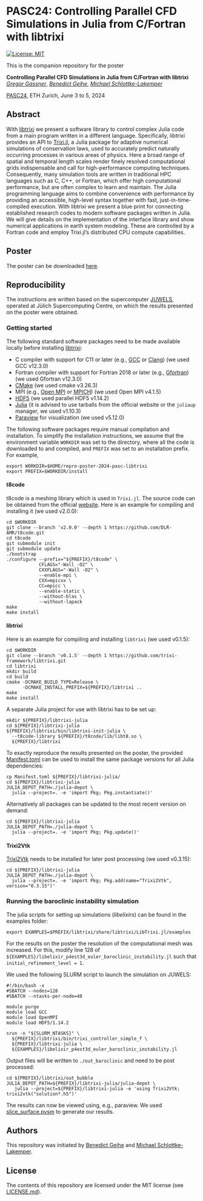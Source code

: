 # PASC24: Controlling Parallel CFD Simulations in Julia from C/Fortran with libtrixi

[![License: MIT](https://img.shields.io/badge/License-MIT-success.svg)](https://opensource.org/licenses/MIT)

This is the companion repository for the poster

**Controlling Parallel CFD Simulations in Julia from C/Fortran with libtrixi**  
[*Gregor Gassner*](https://www.mi.uni-koeln.de/NumSim/gregor-gassner/),
[*Benedict Geihe*](https://www.mi.uni-koeln.de/NumSim/dr-benedict-geihe/),
[*Michael Schlottke-Lakemper*](https://lakemper.eu)

[PASC24](https://pasc24.pasc-conference.org/), ETH Zurich, June 3 to 5, 2024


## Abstract
With [libtrixi](https://github.com/trixi-framework/libtrixi) we present a software library to control complex
Julia code from a main program written in a different language. Specifically, libtrixi provides an API to
[Trixi.jl](https://github.com/trixi-framework/Trixi.jl), a Julia package for adaptive numerical simulations of
conservation laws, used to accurately predict naturally occurring processes in various areas of physics. Here a
broad range of spatial and temporal length scales render finely resolved computational grids indispensable and
call for high-performance computing techniques. Consequently, many simulation tools are written in traditional
HPC languages such as C, C++, or Fortran, which offer high computational performance, but are often complex to
learn and maintain. The Julia programming language aims to combine convenience with performance by providing an
accessible, high-level syntax together with fast, just-in-time-compiled execution. With libtrixi we present a blue
print for connecting established research codes to modern software packages written in Julia. We will give details
on the implementation of the interface library and show numerical applications in earth system modeling. These are
controlled by a Fortran code and employ Trixi.jl’s distributed CPU compute capabilities.

## Poster
The poster can be downloaded [here](poster.pdf).

## Reproducibility

The instructions are written based on the supercomputer
[JUWELS](https://www.fz-juelich.de/en/ias/jsc/systems/supercomputers/juwels), operated at
Jülich Supercomputing Centre, on which the results presented on the poster were obtained.

### Getting started

The following standard software packages need to be made available locally before installing
[libtrixi](https://github.com/trixi-framework/libtrixi):
* C compiler with support for C11 or later (e.g., [GCC](https://gcc.gnu.org/) or [Clang](https://clang.llvm.org/))
  (we used GCC v12.3.0)
* Fortran compiler with support for Fortran 2018 or later (e.g., [Gfortran](https://gcc.gnu.org/fortran/))
  (we used Gfortran v12.3.0)
* [CMake](https://cmake.org/)
  (we used cmake v3.26.3)
* MPI (e.g., [Open MPI](https://www.open-mpi.org/) or [MPICH](https://www.mpich.org/))
  (we used Open MPI v4.1.5)
* [HDF5](https://www.hdfgroup.org/solutions/hdf5/)
  (we used parallel HDF5 v1.14.2)
* [Julia](https://julialang.org/downloads/platform/)
  (it is advised to use tarballs from the official website or the `juliaup` manager, we used v1.10.3)
* [Paraview](https://paraview.org) for visualization
  (we used v5.12.0)

The following software packages require manual compilation and installation. To simplify
the installation instructions, we assume that the environment variable `WORKDIR` was set to the
directory, where all the code is downloaded to and compiled, and `PREFIX` was set to an installation
prefix. For example,
```shell
export WORKDIR=$HOME/repro-poster-2024-pasc-libtrixi
export PREFIX=$WORKDIR/install
```


#### t8code

t8code is a meshing library which is used in `Trixi.jl`. The source code can be obtained from the official
[website](https://github.com/DLR-AMR/t8code). Here is an example for compiling and installing it (we used v2.0.0):

```shell
cd $WORKDIR
git clone --branch 'v2.0.0' --depth 1 https://github.com/DLR-AMR/t8code.git
cd t8code
git submodule init
git submodule update
./bootstrap
./configure --prefix="${PREFIX}/t8code" \
            CFLAGS="-Wall -O2" \
            CXXFLAGS="-Wall -O2" \
            --enable-mpi \
            CXX=mpicxx \
            CC=mpicc \
            --enable-static \
            --without-blas \
            --without-lapack
make
make install
```


#### libtrixi

Here is an example for compiling and installing `libtrixi` (we used v0.1.5):

```shell
cd $WORKDIR
git clone --branch 'v0.1.5' --depth 1 https://github.com/trixi-framework/libtrixi.git
cd libtrixi
mkdir build
cd build
cmake -DCMAKE_BUILD_TYPE=Release \
      -DCMAKE_INSTALL_PREFIX=${PREFIX}/libtrixi ..
make
make install
```

A separate Julia project for use with libtrixi has to be set up:

```shell
mkdir ${PREFIX}/libtrixi-julia
cd ${PREFIX}/libtrixi-julia
${PREFIX}/libtrixi/bin/libtrixi-init-julia \
  --t8code-library ${PREFIX}/t8code/lib/libt8.so \
  ${PREFIX}/libtrixi
```

To exactly reproduce the results presented on the poster, the provided [Manifest.toml](Manifest.toml)
can be used to install the same package versions for all Julia dependencies:

```shell
cp Manifest.toml ${PREFIX}/libtrixi-julia/
cd ${PREFIX}/libtrixi-julia
JULIA_DEPOT_PATH=./julia-depot \
  julia --project=. -e 'import Pkg; Pkg.instantiate()'
```

Alternatively all packages can be updated to the most recent version on demand:

```shell
cd ${PREFIX}/libtrixi-julia
JULIA_DEPOT_PATH=./julia-depot \
  julia --project=. -e 'import Pkg; Pkg.update()'
```


#### Trixi2Vtk

[Trixi2Vtk](https://github.com/trixi-framework/Trixi2Vtk.jl)
needs to be installed for later post processing (we used v0.3.15):

```shell
cd ${PREFIX}/libtrixi-julia
JULIA_DEPOT_PATH=./julia-depot \
  julia --project=. -e 'import Pkg; Pkg.add(name="Trixi2Vtk", version="0.3.15")'
```


### Running the baroclinic instability simulation

The julia scripts for setting up simulations (*libelixirs*) can be found in the examples folder:
```shell
export EXAMPLES=$PREFIX/libtrixi/share/libtrixi/LibTrixi.jl/examples
```

For the results on the poster the resolution of the computational mesh was increased. For 
this, modify line 128 of
`${EXAMPLES}/libelixir_p4est3d_euler_baroclinic_instability.jl`
such that `initial_refinement_level = 1`.

We used the following SLURM script to launch the simulation on JUWELS:
```shell
#!/bin/bash -x
#SBATCH --nodes=128
#SBATCH --ntasks-per-node=48

module purge
module load GCC
module load OpenMPI
module load HDF5/1.14.2

srun -n "${SLURM_NTASKS}" \
  ${PREFIX}/libtrixi/bin/trixi_controller_simple_f \
  ${PREFIX}/libtrixi-julia \
  ${EXAMPLES}/libelixir_p4est3d_euler_baroclinic_instability.jl
```

Output files will be written to `./out_baroclinic` and need to be post processed:

```shell
cd ${PREFIX}/libtrixi/out_bubble
JULIA_DEPOT_PATH=${PREFIX}/libtrixi-julia/julia-depot \
   julia --project=${PREFIX}/libtrixi-julia -e 'using Trixi2Vtk; trixi2vtk("solution*.h5")'
```

The results can now be viewed using, e.g., paraview.
We used [slice_surface.pvsm](slice_surface.pvsm) to generate our results.


## Authors
This repository was initiated by
[Benedict Geihe](https://www.mi.uni-koeln.de/NumSim/dr-benedict-geihe/)
and [Michael Schlottke-Lakemper](https://lakemper.eu).


## License
The contents of this repository are licensed under the MIT license (see [LICENSE.md](LICENSE.md)).
